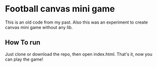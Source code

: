 # Football canvas mini game

This is an old code from my past. Also this was an experiment to create canvas mini game without any lib.

## How To run

Just clone or download the repo, then open index.html. That's it, now you can play the game!
